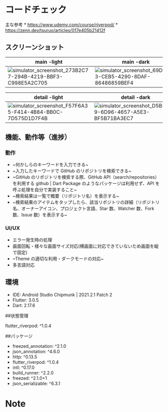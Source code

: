 # コードチェック
主な参考
    * https://www.udemy.com/course/riverpod/
    * https://zenn.dev/tsuruo/articles/017e405b21412f

## スクリーンショット

|main -light|main -dark|
|---|---|
|![simulator_screenshot_273B2C77-294B-4219-BBF3-C998E5A2C705](https://user-images.githubusercontent.com/111117157/185022369-78da316f-a4dc-411d-925b-ec4bb2b62953.png)|![simulator_screenshot_69DB66E3-CEB5-4290-8DAF-86486859BEF4](https://user-images.githubusercontent.com/111117157/185022415-d4b7ecfa-4637-49e9-9407-5462b03873c8.png)|

|detail -light|detail -dark|
|---|---|
|![simulator_screenshot_F57F6A35-F414-4B84-BB0C-7D575D1D7F4B](https://user-images.githubusercontent.com/111117157/185022465-554b6042-494d-46ca-aa77-f91968578d5f.png)|![simulator_screenshot_D5B5CDF9-6D96-4657-A5E3-BF5B71BA3EC7](https://user-images.githubusercontent.com/111117157/185022500-58a3690d-c43e-4034-8390-b98857ced04d.png)|


## 機能、動作等（進捗）
### 動作
* ~何かしらのキーワードを入力できる~
* ~入力したキーワードで GitHub のリポジトリを検索できる~
* ~GitHub のリポジトリを検索する際、GitHub API（search/repositories）を利用する
  github | Dart Package のようなパッケージは利用せず、API を呼ぶ処理を自分で実装すること~
* ~検索結果は一覧で概要（リポジトリ名）を表示する~
* ~検索結果のアイテムをタップしたら、該当リポジトリの詳細（リポジトリ名、オーナーアイコン、プロジェクト言語、Star 数、Watcher 数、Fork 数、Issue 数）を表示する~

### UI/UX
* エラー発生時の処理
* 画面回転・様々な画面サイズ対応(横画面に対応できていないため画面を縦で固定)
* ~Theme の適切な利用・ダークモードの対応~
* 多言語対応

## 環境

* IDE: Android Studio Chipmunk | 2021.2.1 Patch 2
* Flutter: 3.0.5
* Dart: 2.17.6

##状態管理

flutter_riverpod: ^1.0.4

##パッケージ

* freezed_annotation: ^2.1.0
* json_annotation: ^4.6.0
* http: ^0.13.5
* flutter_riverpod: ^1.0.4
* intl: ^0.17.0
* build_runner: ^2.2.0
* freezed: ^2.1.0+1
* json_serializable: ^6.3.1



# Note
